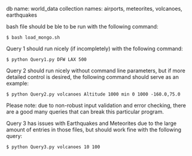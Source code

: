 db name: world_data
collection names: airports, meteorites, volcanoes, earthquakes

bash file should be ble to be run with the following command:
    
    $ bash load_mongo.sh
    
Query 1 should run nicely (if incompletely) with the following command:
    
    $ python Query1.py DFW LAX 500
    
Query 2 should run nicely without command line parameters, but if more detailed control is desired, the following command should serve as an example:

    $ python Query2.py volcanoes Altitude 1000 min 0 1000 -160.0,75.0

Please note: due to non-robust input validation and error checking, there are a good many queries that can break this particular program.

Query 3 has issues with Earthquakes and Meteorites due to the large amount of entries in those files, but should work fine with the following query:

    $ python Query3.py volcanoes 10 100
